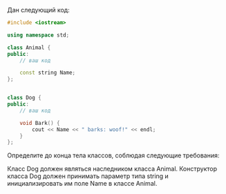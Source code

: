 Дан следующий код:
```cpp
#include <iostream>

using namespace std;

class Animal {
public:
    // ваш код

    const string Name;
};


class Dog {
public:
    // ваш код

    void Bark() {
        cout << Name << " barks: woof!" << endl;
    }
};
```
Определите до конца тела классов, соблюдая следующие требования:

Класс Dog должен являться наследником класса Animal.
Конструктор класса Dog должен принимать параметр типа string и инициализировать им поле Name в классе Animal.

